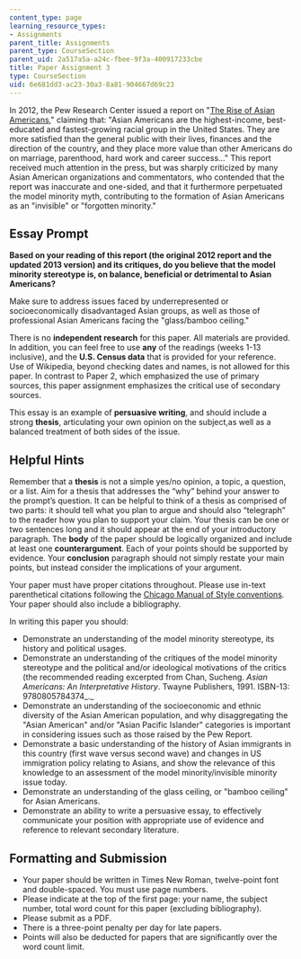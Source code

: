 ```yaml
---
content_type: page
learning_resource_types:
- Assignments
parent_title: Assignments
parent_type: CourseSection
parent_uid: 2a517a5a-a24c-fbee-9f3a-400917233cbe
title: Paper Assignment 3
type: CourseSection
uid: 6e681dd3-ac23-30a3-8a81-904667d69c23
---
```


In 2012, the Pew Research Center issued a report on "[The Rise of Asian Americans](http://www.pewsocialtrends.org/2012/06/19/the-rise-of-asian-americans/)," claiming that: "Asian Americans are the highest-income, best-educated and fastest-growing racial group in the United States. They are more satisfied than the general public with their lives, finances and the direction of the country, and they place more value than other Americans do on marriage, parenthood, hard work and career success…" This report received much attention in the press, but was sharply criticized by many Asian American organizations and commentators, who contended that the report was inaccurate and one-sided, and that it furthermore perpetuated the model minority myth, contributing to the formation of Asian Americans as an "invisible" or "forgotten minority."

Essay Prompt
------------

**Based on your reading of this report (the original 2012 report and the updated 2013 version) and its critiques, do you believe that the model minority stereotype is, on balance, beneficial or detrimental to Asian Americans?**  
  
Make sure to address issues faced by underrepresented or socioeconomically disadvantaged Asian groups, as well as those of professional Asian Americans facing the "glass/bamboo ceiling."  
  
There is no **independent research** for this paper. All materials are provided. In addition, you can feel free to use **any** of the readings (weeks 1-13 inclusive), and the **U.S. Census data** that is provided for your reference. Use of Wikipedia, beyond checking dates and names, is not allowed for this paper. In contrast to Paper 2, which emphasized the use of primary sources, this paper assignment emphasizes the critical use of secondary sources.  
  
This essay is an example of **persuasive writing**, and should include a strong **thesis**, articulating your own opinion on the subject,as well as a balanced treatment of both sides of the issue.

Helpful Hints
-------------

Remember that a **thesis** is not a simple yes/no opinion, a topic, a question, or a list. Aim for a thesis that addresses the “why” behind your answer to the prompt’s question. It can be helpful to think of a thesis as comprised of two parts: it should tell what you plan to argue and should also “telegraph” to the reader how you plan to support your claim. Your thesis can be one or two sentences long and it should appear at the end of your introductory paragraph. The **body** of the paper should be logically organized and include at least one **counterargument**. Each of your points should be supported by evidence. Your **conclusion** paragraph should not simply restate your main points, but instead consider the implications of your argument.  
  
Your paper must have proper citations throughout. Please use in-text parenthetical citations following the [Chicago Manual of Style conventions](http://www.chicagomanualofstyle.org/tools_citationguide.html ). Your paper should also include a bibliography.  
  
In writing this paper you should:

*   Demonstrate an understanding of the model minority stereotype, its history and political usages.
*   Demonstrate an understanding of the critiques of the model minority stereotype and the political and/or ideological motivations of the critics (the recommended reading excerpted from Chan, Sucheng. _Asian Americans: An Interpretative History_. Twayne Publishers, 1991. ISBN-13: 9780805784374_._
*   Demonstrate an understanding of the socioeconomic and ethnic diversity of the Asian American population, and why disaggregating the "Asian American" and/or "Asian Pacific Islander" categories is important in considering issues such as those raised by the Pew Report.
*   Demonstrate a basic understanding of the history of Asian immigrants in this country (first wave versus second wave) and changes in US immigration policy relating to Asians, and show the relevance of this knowledge to an assessment of the model minority/invisible minority issue today.
*   Demonstrate an understanding of the glass ceiling, or "bamboo ceiling" for Asian Americans.
*   Demonstrate an ability to write a persuasive essay, to effectively communicate your position with appropriate use of evidence and reference to relevant secondary literature.

Formatting and Submission
-------------------------

*   Your paper should be written in Times New Roman, twelve-point font and double-spaced. You must use page numbers.
*   Please indicate at the top of the first page: your name, the subject number, total word count for this paper (excluding bibliography).
*   Please submit as a PDF.
*   There is a three-point penalty per day for late papers.
*   Points will also be deducted for papers that are significantly over the word count limit.